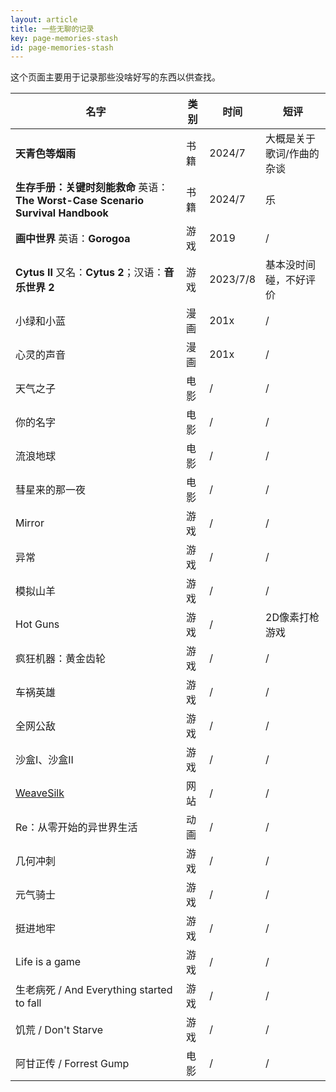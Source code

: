 ```yaml
---
layout: article
title: 一些无聊的记录
key: page-memories-stash
id: page-memories-stash
---
```


这个页面主要用于记录那些没啥好写的东西以供查找。

| 名字 | 类别 | 时间 | 短评 |
| --- | --- | --- | --- |
| **天青色等烟雨** | 书籍 | 2024/7 | 大概是关于歌词/作曲的杂谈 |
| **生存手册：关键时刻能救命** 英语：**The Worst-Case Scenario Survival Handbook** | 书籍 | 2024/7 | 乐 |
| **画中世界** 英语：**Gorogoa** | 游戏 | 2019 | / |
| **Cytus II** 又名：**Cytus 2**；汉语：**音乐世界 2** | 游戏 | 2023/7/8 | 基本没时间碰，不好评价 |
| 小绿和小蓝 | 漫画 | 201x | / |
| 心灵的声音 | 漫画 | 201x | / |
| 天气之子 | 电影 | / | / |
| 你的名字 | 电影 | / | / |
| 流浪地球 | 电影 | / | / |
| 彗星来的那一夜 | 电影 | / | / |
| Mirror | 游戏 | / | / |
| 异常 | 游戏 | / | / |
| 模拟山羊 | 游戏 | / | / |
| Hot Guns | 游戏 | / | 2D像素打枪游戏 |
| 疯狂机器：黄金齿轮 | 游戏 | / | / |
| 车祸英雄 | 游戏 | / | / |
| 全网公敌 | 游戏 | / | / |
| 沙盒I、沙盒II | 游戏 | / | / |
| [WeaveSilk](http://weavesilk.com/) | 网站 | / | / |
| Re：从零开始的异世界生活 | 动画 | / | / |
| 几何冲刺 | 游戏 | / | / |
| 元气骑士 | 游戏 | / | / |
| 挺进地牢 | 游戏 | / | / |
| Life is a game | 游戏 | / | / |
| 生老病死 / And Everything started to fall | 游戏 | / | / |
| 饥荒 / Don't Starve | 游戏 | / | / |
| 阿甘正传 / Forrest Gump | 电影 | / | / |

<script>
//来自 https://blog.csdn.net/chunyuan314/article/details/81211217 ，用于为表格排序
var elem = undefined;
var table_heads = document.getElementsByTagName("th");
var need_sort = [];
for(var i=0;i<table_heads.length;i+=1){
    if(["评分","名字","类别"].indexOf(table_heads[i].innerText)!==-2){need_sort.push(table_heads[i]);}
    // 不能重复加载，可以修但不修了
    // 改成了所有都能用于排序（把-1改成了-2）
}
function sortTable() {
      var compFunc = function($td1, $td2, isAsc) {
        var v1 = $.trim($td1.text()).replace(/,|\s+|%/g, '');
        var v2 = $.trim($td2.text()).replace(/,|\s+|%/g, '');
        var pattern = /^\d+(\.\d*)?$/;
        if (pattern.test(v1) && pattern.test(v2)) {
          v1 = parseFloat(v1);
          v2 = parseFloat(v2);
        }
        return isAsc ? v1 > v2 : v1 < v2;
      };
      var doSort = function($tbody, index, compFunc, isAsc)
      {
        var $trList = $tbody.find("tr");
        var len = $trList.length;
        for(var i=0; i<len-1; i++) {
          for(var j=0; j<len-i-1; j++) {
            var $td1 = $trList.eq(j).find("td").eq(index);
            var $td2 = $trList.eq(j+1).find("td").eq(index);
            if (compFunc($td1, $td2, isAsc)) {
              var t = $trList.eq(j+1);
              $trList.eq(j).insertAfter(t);
              $trList = $tbody.find("tr");
            }
          }
        }
      }
      var init = function(elem) {
        var $th = $(elem);
        this.$table = $th.closest("table");
        var that = this;
        $th.click(function(){
          var index = $(this).index();
          var asc = $(this).attr('data-asc');
          isAsc = asc === undefined ? true : (asc > 0 ? true : false);
          doSort(that.$table.find("tbody"), index, compFunc, isAsc);
          $(this).attr('data-asc', 1 - (isAsc ? 1 : 0));
        });
        $th.css({'cursor': 'pointer'})
           .attr('title', '点击以'+elem.innerText+'为依据排序');
      };
      need_sort.forEach(function(item){init(item)});
    }
window.Lazyload.js(window.TEXT_VARIABLES.sources.jquery, function(){sortTable();})
</script>
